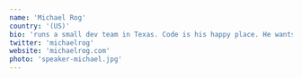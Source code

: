 ```yaml
---
name: 'Michael Rog'
country: '(US)'
bio: 'runs a small dev team in Texas. Code is his happy place. He wants to be a teacher when he grows up. When not writing code, he cooks with friends, travels all over the place, sings in the shower, and works out with the circus.'
twitter: 'michaelrog'
website: 'michaelrog.com'
photo: 'speaker-michael.jpg'
---
```

